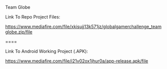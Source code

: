 Team Globe

Link To Repo Project Files: 

https://www.mediafire.com/file/xkisujj13k571jz/globalgamerchallenge_teamglobe.zip/file

====

Link To Android Working Project (.APK):

https://www.mediafire.com/file/i21v02ox1jhur0a/app-release.apk/file
